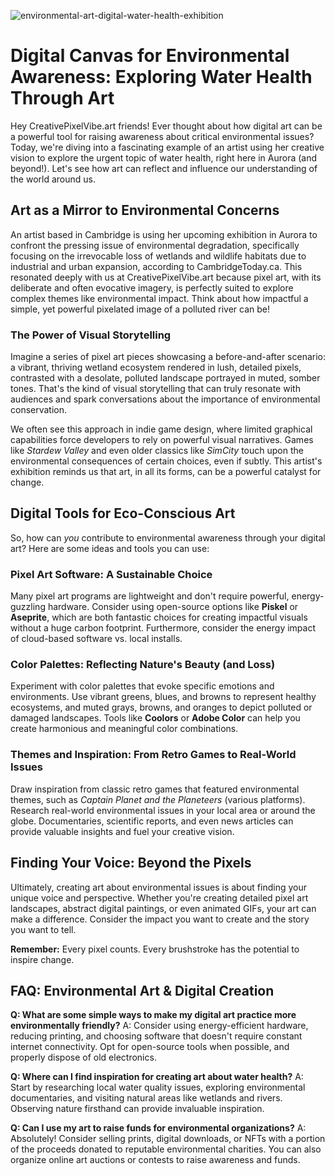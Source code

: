 ![environmental-art-digital-water-health-exhibition](https://images.pexels.com/photos/25461885/pexels-photo-25461885.jpeg?auto=compress&cs=tinysrgb&fit=crop&h=627&w=1200)

# Digital Canvas for Environmental Awareness: Exploring Water Health Through Art

Hey CreativePixelVibe.art friends! Ever thought about how digital art can be a powerful tool for raising awareness about critical environmental issues? Today, we're diving into a fascinating example of an artist using her creative vision to explore the urgent topic of water health, right here in Aurora (and beyond!). Let's see how art can reflect and influence our understanding of the world around us.

## Art as a Mirror to Environmental Concerns

An artist based in Cambridge is using her upcoming exhibition in Aurora to confront the pressing issue of environmental degradation, specifically focusing on the irrevocable loss of wetlands and wildlife habitats due to industrial and urban expansion, according to CambridgeToday.ca. This resonated deeply with us at CreativePixelVibe.art because pixel art, with its deliberate and often evocative imagery, is perfectly suited to explore complex themes like environmental impact. Think about how impactful a simple, yet powerful pixelated image of a polluted river can be!

### The Power of Visual Storytelling

Imagine a series of pixel art pieces showcasing a before-and-after scenario: a vibrant, thriving wetland ecosystem rendered in lush, detailed pixels, contrasted with a desolate, polluted landscape portrayed in muted, somber tones. That's the kind of visual storytelling that can truly resonate with audiences and spark conversations about the importance of environmental conservation.

We often see this approach in indie game design, where limited graphical capabilities force developers to rely on powerful visual narratives. Games like *Stardew Valley* and even older classics like *SimCity* touch upon the environmental consequences of certain choices, even if subtly. This artist's exhibition reminds us that art, in all its forms, can be a powerful catalyst for change.

## Digital Tools for Eco-Conscious Art

So, how can *you* contribute to environmental awareness through your digital art? Here are some ideas and tools you can use:

### Pixel Art Software: A Sustainable Choice

Many pixel art programs are lightweight and don't require powerful, energy-guzzling hardware. Consider using open-source options like **Piskel** or **Aseprite**, which are both fantastic choices for creating impactful visuals without a huge carbon footprint. Furthermore, consider the energy impact of cloud-based software vs. local installs.

### Color Palettes: Reflecting Nature's Beauty (and Loss)

Experiment with color palettes that evoke specific emotions and environments. Use vibrant greens, blues, and browns to represent healthy ecosystems, and muted grays, browns, and oranges to depict polluted or damaged landscapes. Tools like **Coolors** or **Adobe Color** can help you create harmonious and meaningful color combinations.

### Themes and Inspiration: From Retro Games to Real-World Issues

Draw inspiration from classic retro games that featured environmental themes, such as *Captain Planet and the Planeteers* (various platforms). Research real-world environmental issues in your local area or around the globe. Documentaries, scientific reports, and even news articles can provide valuable insights and fuel your creative vision.

## Finding Your Voice: Beyond the Pixels

Ultimately, creating art about environmental issues is about finding your unique voice and perspective. Whether you're creating detailed pixel art landscapes, abstract digital paintings, or even animated GIFs, your art can make a difference. Consider the impact you want to create and the story you want to tell.

**Remember:** Every pixel counts. Every brushstroke has the potential to inspire change.

## FAQ: Environmental Art & Digital Creation

**Q: What are some simple ways to make my digital art practice more environmentally friendly?**
A: Consider using energy-efficient hardware, reducing printing, and choosing software that doesn't require constant internet connectivity. Opt for open-source tools when possible, and properly dispose of old electronics.

**Q: Where can I find inspiration for creating art about water health?**
A: Start by researching local water quality issues, exploring environmental documentaries, and visiting natural areas like wetlands and rivers. Observing nature firsthand can provide invaluable inspiration.

**Q: Can I use my art to raise funds for environmental organizations?**
A: Absolutely! Consider selling prints, digital downloads, or NFTs with a portion of the proceeds donated to reputable environmental charities. You can also organize online art auctions or contests to raise awareness and funds.
